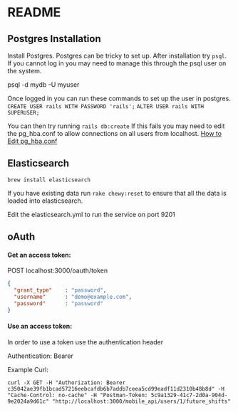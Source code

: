 # README


## Postgres Installation

Install Postgres. Postgres can be tricky to set up. After installation try
`psql`. If you cannot log in you may need to manage this through the psql user
on the system.

psql -d mydb -U myuser

Once logged in you can run these commands to set up the user in postgres.
`CREATE USER rails WITH PASSWORD 'rails';`
`ALTER USER rails WITH SUPERUSER;`

You can then try running `rails db:create` If this fails you may need to edit 
the pg_hba.conf to allow connections on all users from localhost.
[How to Edit pg_hba.conf](https://www.postgresql.org/docs/9.1/static/auth-pg-hba-conf.html)

## Elasticsearch

`brew install elasticsearch`

If you have existing data run `rake chewy:reset` to ensure that all the data is
loaded into elasticsearch.

Edit the elasticsearch.yml to run the service on port 9201


## oAuth

#### Get an access token:

POST localhost:3000/oauth/token

```json
{
  "grant_type"    : "password",
  "username"      : "demo@example.com",
  "password"      : "password"
}
```

#### Use an access token:

In order to use a token use the authentication header

Authentication: Bearer <TokenGoeshere>

Example Curl:
```
curl -X GET -H "Authorization: Bearer c35042ae39fb1bcad57216eebcafdb6b7addb7ceea5cd99eadf11d2310b48b8d" -H "Cache-Control: no-cache" -H "Postman-Token: 5c9a1329-41c7-2d0a-904d-9e2024a9d61c" "http://localhost:3000/mobile_api/users/1/future_shifts"
```
